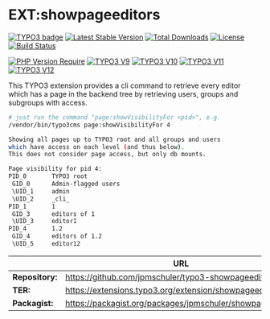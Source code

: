 # EXT:showpageeditors
[![TYPO3 badge](https://shields.io/endpoint?url=https://typo3-badges.dev/badge/showpageeditors/extension/shields)](https://extensions.typo3.org/extension/showpageeditors)
[![Latest Stable Version](http://poser.pugx.org/jpmschuler/showpageeditors/v)](https://packagist.org/packages/jpmschuler/showpageeditors)
[![Total Downloads](http://poser.pugx.org/jpmschuler/showpageeditors/downloads)](https://packagist.org/packages/jpmschuler/showpageeditors)
[![License](http://poser.pugx.org/jpmschuler/showpageeditors/license)](https://packagist.org/packages/jpmschuler/showpageeditors)
[![Build Status](https://github.com/jpmschuler/typo3-showpageeditors/actions/workflows/ci.yml/badge.svg?branch=main)](https://github.com/jpmschuler/typo3-showpageeditors/actions/workflows/ci.yml)

[![PHP Version Require](http://poser.pugx.org/jpmschuler/showpageeditors/require/php)](https://packagist.org/packages/jpmschuler/showpageeditors)
[![TYPO3 V9](https://img.shields.io/badge/TYPO3-9-orange.svg)](https://get.typo3.org/version/9)
[![TYPO3 V10](https://img.shields.io/badge/TYPO3-10-orange.svg)](https://get.typo3.org/version/10)
[![TYPO3 V11](https://img.shields.io/badge/TYPO3-11-orange.svg)](https://get.typo3.org/version/11)
[![TYPO3 V12](https://img.shields.io/badge/TYPO3-12dev-orange.svg)]([https://get.typo3.org/version/12](https://packagist.org/packages/typo3/cms-core#dev-main))


This TYPO3 extension provides a cli command to retrieve every editor which has a
page in the backend tree by retrieving users, groups and subgroups with access.

```sh
# just run the command "page:showVisibilityFor <pid>", e.g.
/vendor/bin/typo3cms page:showVisibilityFor 4

Showing all pages up to TYPO3 root and all groups and users
which have access on each level (and thus below).
This does not consider page access, but only db mounts.

Page visibility for pid 4:
PID_0       TYPO3 root
 GID_0      Admin-flagged users
 \UID_1     admin
 \UID_2     _cli_
PID_1       1
 GID_3      editors of 1
 \UID_3     editor1
PID_4       1.2
 GID_4      editors of 1.2
 \UID_5     editor12
```

|                 | URL                                                     |
|-----------------|---------------------------------------------------------|
| **Repository:** | https://github.com/jpmschuler/typo3-showpageeditors     |
| **TER:**        | https://extensions.typo3.org/extension/showpageeditors  |
| **Packagist:**  | https://packagist.org/packages/jpmschuler/showpageeditors |
